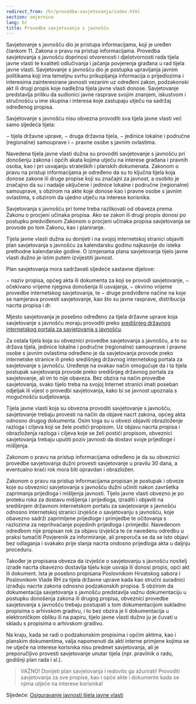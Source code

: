 ```yaml
---
redirect_from: /hr/provedba-savjetovanja/index.html
section: smjernice
lang: hr
title: Provedba savjetovanja s javnošću
---
```


Savjetovanje s javnošću dio je pristupa informacijama, koji je uređen člankom 11. Zakona o pravu na pristup informacijama. Provedba savjetovanja s javnošću doprinosi otvorenosti i djelotvornosti rada tijela javne vlasti te kvaliteti odlučivanja i jačanja povjerenja građana u rad tijela javne vlasti. Savjetovanje s javnošću dio je postupka upravljanja javnim politikama koji ima temeljnu svrhu prikupljanja informacija o prijedlozima i interesima zainteresirane javnosti vezanim uz određeni zakon, podzakonski akt ili drugi propis koje nadležna tijela javne vlasti donose. Savjetovanje predstavlja priliku da sudionici javne rasprave svojim znanjem, iskustvom i stručnošću u ime skupina i interesa koje zastupaju utječu na sadržaj određenog propisa.

Savjetovanje s javnošću nisu obvezna provoditi sva tijela javne vlasti već samo sljedeća tijela:

−  tijela državne uprave, 
−  druga državna tijela, 
−  jedinice lokalne i područne (regionalne) samouprave i 
−  pravne osobe s javnim ovlastima.

Navedena tijela javne vlasti dužna su provoditi savjetovanje s javnošću pri donošenju zakona i općih akata kojima utječu na interese građana i pravnih osoba, kao i pri usvajanju strateških i planskih dokumenata. Zakonom o pravu na pristup informacijama je određeno da su to ključna tijela koja donose zakone ili druge propise koji su značajni za javnost, a osobito je značajno da su i nadalje uključene i jedinice lokalne i područne (regionalne) samouprave, s obzirom na akte koje donose kao i pravne osobe s javnim ovlastima, s obzirom da ujedno utječu na interese korisnika. 

Savjetovanja s javnošću pri tome treba razlikovati od obaveza prema Zakonu o procjeni učinaka propisa. Ako se zakon ili drugi propis donosi po postupku predviđenom Zakonom o procjeni učinaka propisa savjetovanja se provode po tom Zakonu, kao i planiranje.

Tijela javne vlasti dužna su donijeti i na svojoj internetskoj stranici objaviti plan savjetovanja s javnošću za kalendarsku godinu najkasnije do isteka prethodne kalendarske godine. O izmjenama plana savjetovanja tijelo javne vlasti dužno je istim putem izvijestiti javnost. 

Plan savjetovanja mora sadržavati sljedeće sastavne dijelove: 

−  naziv propisa, općeg akta ili dokumenta za koji se provodi savjetovanje, 
−  očekivano vrijeme njegova donošenja ili usvajanja, 
−  okvirno vrijeme provedbe internetskog savjetovanja, te 
−  druge predviđene načine na koje se namjerava provesti savjetovanje, kao što su javne rasprave, distribucija nacrta propisa i dr.

Mjesto savjetovanja je posebno određeno za tijela državne uprave koja savjetovanje s javnošću moraju provoditi preko [središnjeg državnog internetskog portala za savjetovanja s javnošću](https://esavjetovanja.gov.hr/).

Za ostala tijela koja su obveznici provedbe savjetovanja s javnošću, a to su država tijela, jedinice lokalne i područne (regionalne) samouprave i pravne osobe s javnim ovlastima određeno je da savjetovanja provode preko internetske stranice ili preko središnjeg državnog internetskog portala za savjetovanje s javnošću. Uređenje na ovakav način omogućuje da i ta tijela postupak savjetovanja provode preko središnjeg državnog portala za savjetovanje, ali im to nije obaveza. Bez obzira na način provedbe savjetovanja, svako tijelo treba na svojoj Internet stranici imati poseban odjeljak ili vijest o provedbi savjetovanja, kako bi se javnost upoznala s mogućnošću sudjelovanja.

Tijela javne vlasti koja su obvezna provoditi savjetovanje s javnošću, savjetovanje trebaju provesti na način da objave nacrt zakona, općeg akta odnosno drugog dokumenta. Osim toga su u obvezi objaviti obrazloženje razloga i ciljeva koji se žele postići propisom. Uz objavu nacrta propisa i obrazloženja razloga i ciljeva koje se želi postići propisom, obveznici savjetovanja trebaju uputiti poziv javnosti da dostavi svoje prijedloge i mišljenja.

Zakonom o pravu na pristup informacijama određeno je da su obveznici provedbe savjetovanja dužni provesti savjetovanje u pravilu 30 dana, a eventualno kraći rok mora biti opravdan i obrazložen.

Zakonom o pravu na pristup informacijama propisan je postupak i obveze koje su obveznici savjetovanja s javnošću dužni učiniti nakon završetka zaprimanja prijedloga i mišljenja javnosti. Tijelo javne vlasti obvezno je po proteku roka za dostavu mišljenja i prijedloga, izraditi i objaviti na središnjem državnom internetskom portalu za savjetovanje s javnošću odnosno internetskoj stranici izvješće o savjetovanju s javnošću, koje obavezno sadrži zaprimljene prijedloge i primjedbe te očitovanja s razlozima za neprihvaćanje pojedinih prijedloga i primjedbi. Navedenom odredbom nije propisan rok za objavu izvješća te će navedenu odredbu u praksi tumačiti Povjerenik za informiranje, ali preporuča se da se isto objavi bez odlaganja i svakako prije slanja nacrta ondosno prijedloga akta u daljnju proceduru.

Također je propisana obveza da izvješće o savjetovanju s javnošću nositelj izrade nacrta obavezno dostavlja tijelu koje usvaja ili donosi propis, opći akt ili dokument. Ista je posebno propisana Poslovnikom Hrvatskog sabora i Poslovnikom Vlade RH za tijela državne uprave kada kao stručni suradnici izrađuju nacrte zakona odnosno podzakonskih propisa.
S obzirom da dokumentacija savjetovanja s javnošću predstavlja važnu dokumentaciju u postupku donošenja zakona ili drugog propisa, obveznici provedbe savjetovanja s javnošću trebaju postupati s tom dokumentacijom sukladno propisima o arhivskom gradivu, i to bez obzira je li dokumentacija u elektroničkom obliku ili na papiru, tijelo javne vlasti dužno ju je čuvati u skladu s propisima o arhivskom gradivu.

Na kraju, kada se radi o podzakonskim propisima i općim aktima, kao i planskim dokumentima, valja napomenuti da akti interne primjene kojima se ne utječe na interese korisnika nisu predmet savjetovanja, ali je preporučljivo provesti savjetovanje unutar tijela (npr. pravilnik o radu, godišnji plan rada i sl.). 

> VAŽNO! Donijeti plan savjetovanja i redovito ga ažurirati! Provoditi savjetovanja za sve propise, kao i opće akte i dokumente kada se njima utječe na interese korisnika!

Sljedeće: [Osiguravanje javnosti tijela javne vlasti](../javnost-rada)